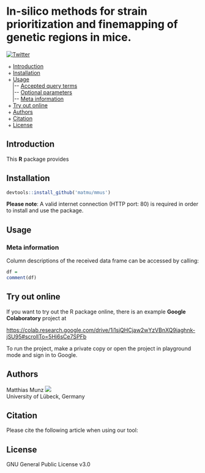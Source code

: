 # In-silico methods for strain prioritization and finemapping of genetic regions in mice.
[![Twitter](https://img.shields.io/twitter/url/http/shields.io.svg?style=social)](https://twitter.com/intent/tweet?hashtags=asd&url=https://www.biorxiv.org/content/...)

&nbsp;+ [Introduction](#Introduction)\
&nbsp;+ [Installation](#Installation)\
&nbsp;+ [Usage](#Usage)\
&nbsp;&nbsp;&nbsp;&nbsp;|-- [Accepted query terms](#Accepted-query-terms)\
&nbsp;&nbsp;&nbsp;&nbsp;|-- [Optional parameters](#Optional-parameters)\
&nbsp;&nbsp;&nbsp;&nbsp;|-- [Meta information](#Meta-information)\
&nbsp;+ [Try out online](#Try-out-online)\
&nbsp;+ [Authors](#Authors)\
&nbsp;+ [Citation](#Citation)\
&nbsp;+ [License](#License)


## Introduction
This **R** package provides 

## Installation
```R
devtools::install_github('matmu/mmus')
```

**Please note**: A valid internet connection (HTTP port: 80) is required in order to install and use the package.


## Usage


### Meta information
Column descriptions of the received data frame can be accessed by calling:

```R
df = 
comment(df)
```

## Try out online
If you want to try out the R package online, there is an example **Google Colaboratory** project at

https://colab.research.google.com/drive/1i1sjQHCjaw2wYzVBnXQ9iaghnk-jSU95#scrollTo=5Hi6sCe7SPFb

To run the project, make a private copy or open the project in playground mode and sign in to Google. 


## Authors
Matthias Munz [![](https://img.shields.io/twitter/follow/_MatthiasMunz?label=Follow&style=social)](https://img.shields.io/twitter/follow/_matmu?label=Follow&style=social)\
University of Lübeck, Germany


## Citation
Please cite the following article when using our tool:


## License
GNU General Public License v3.0


